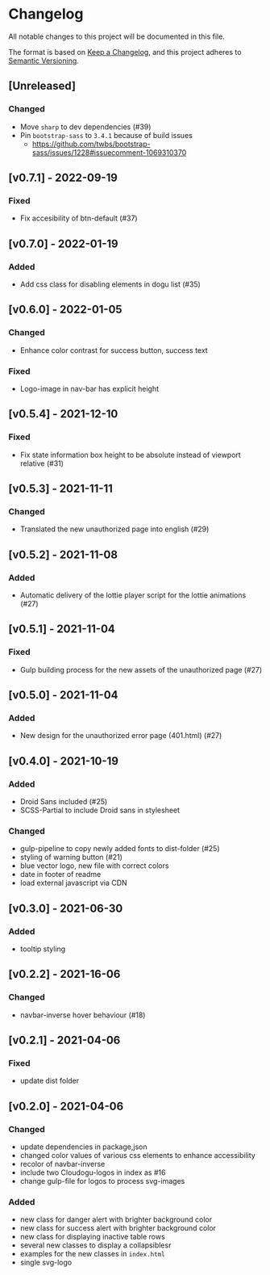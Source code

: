 # Changelog
All notable changes to this project will be documented in this file.

The format is based on [Keep a Changelog](https://keepachangelog.com/en/1.0.0/),
and this project adheres to [Semantic Versioning](https://semver.org/spec/v2.0.0.html).

## [Unreleased]
### Changed
- Move `sharp` to dev dependencies (#39)
- Pin `bootstrap-sass` to `3.4.1` because of build issues
  - https://github.com/twbs/bootstrap-sass/issues/1228#issuecomment-1069310370

## [v0.7.1] - 2022-09-19
### Fixed
- Fix accesibility of btn-default (#37)

## [v0.7.0] - 2022-01-19
### Added
- Add css class for disabling elements in dogu list (#35)

## [v0.6.0] - 2022-01-05
### Changed
- Enhance color contrast for success button, success text

### Fixed
- Logo-image in nav-bar has explicit height

## [v0.5.4] - 2021-12-10
### Fixed
- Fix state information box height to be absolute instead of viewport relative (#31)

## [v0.5.3] - 2021-11-11
### Changed
- Translated the new unauthorized page into english (#29)

## [v0.5.2] - 2021-11-08
### Added
- Automatic delivery of the lottie player script for the lottie animations (#27)

## [v0.5.1] - 2021-11-04
### Fixed
- Gulp building process for the new assets of the unauthorized page (#27)

## [v0.5.0] - 2021-11-04
### Added
- New design for the unauthorized error page (401.html) (#27)

## [v0.4.0] - 2021-10-19
### Added
- Droid Sans included (#25)
- SCSS-Partial to include Droid sans in stylesheet

### Changed
- gulp-pipeline to copy newly added fonts to dist-folder (#25)
- styling of warning button (#21)
- blue vector logo, new file with correct colors
- date in footer of readme
- load external javascript via CDN

## [v0.3.0] - 2021-06-30
### Added
- tooltip styling

## [v0.2.2] - 2021-16-06
### Changed
- navbar-inverse hover behaviour (#18)

## [v0.2.1] - 2021-04-06
### Fixed
- update dist folder


## [v0.2.0] - 2021-04-06
### Changed
- update dependencies in package,json
- changed color values of various css elements to enhance accessibility
- recolor of navbar-inverse
- include two Cloudogu-logos in index as #16
- change gulp-file for logos to process svg-images

### Added
- new class for danger alert with brighter background color
- new class for success alert with brighter background color
- new class for displaying inactive table rows
- several new classes to display a collapsiblesr    
- examples for the new classes in `index.html`
- single svg-logo